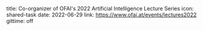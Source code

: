 title: Co-organizer of OFAI's 2022 Artificial Intelligence Lecture Series
icon: shared-task
date: 2022-06-29
link: https://www.ofai.at/events/lectures2022
gittime: off
